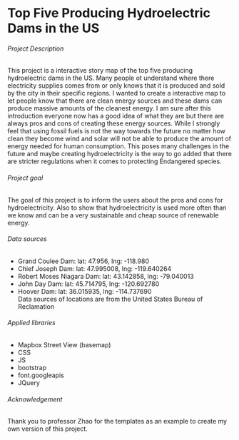 <h1> Top Five Producing Hydroelectric Dams in the US </h1>


<h6>Project Description</h6>
<p>This project is a interactive story map of the top five producing hydroelectric
dams in the US. Many people ot understand where there electricity supplies comes
from or only knows that it is produced and sold by the city in their specific
regions. I wanted to create a interactive map to let people know that there
are clean energy sources and these dams can produce massive amounts of the
cleanest energy. I am sure after this introduction everyone now has a good idea
of what they are but there are always pros and cons of creating these energy
sources. While I strongly feel that using fossil fuels is not the way towards
the future no matter how clean they become wind and solar will not be able to
produce the amount of energy needed for human consumption. This poses many
challenges in the future and maybe creating hydroelectricity is the way to go
added that there are stricter regulations when it comes to protecting Endangered
species.
</p>


<h6>Project goal</h6>
The goal of this project is to inform the users about the pros and cons for
hydroelectricity. Also to show that hydroelectricity is used more often than we
know and can be a very sustainable and cheap source of renewable energy.

<h6>Data sources</h6>
<ul>
  <li>Grand Coulee Dam: lat: 47.956, lng: -118.980</li>
  <li>Chief Joseph Dam: lat: 47.995008, lng: -119.640264</li>
  <li>Robert Moses Niagara Dam: lat: 43.142858, lng: -79.040013</li>
  <li>John Day Dam: lat: 45.714795, lng: -120.692780</li>
  <li>Hoover Dam: lat: 36.015935, lng: -114.737690</li>
  Data sources of locations are from the United States Bureau of Reclamation
</ul>

<h6>Applied libraries</h6>
<ul>
  <li>Mapbox Street View (basemap)</li>
  <li>CSS</li>
  <li>JS</li>
  <li>bootstrap</li>
  <li>font.googleapis</li>
  <li>JQuery</li>
</ul>

<h6>Acknowledgement</h6>
<p>Thank you to professor Zhao for the templates as an example to
create my own version of this project.
</p>
